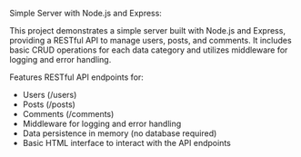 Simple Server with Node.js and Express:

This project demonstrates a simple server built with Node.js and Express, providing a RESTful API to manage users, posts, and comments. It includes basic CRUD operations for each data category and utilizes middleware for logging and error handling.

Features
RESTful API endpoints for:
* Users (/users)
* Posts (/posts)
* Comments (/comments)
 * Middleware for logging and error handling
 * Data persistence in memory (no database required)
 * Basic HTML interface to interact with the API endpoints
